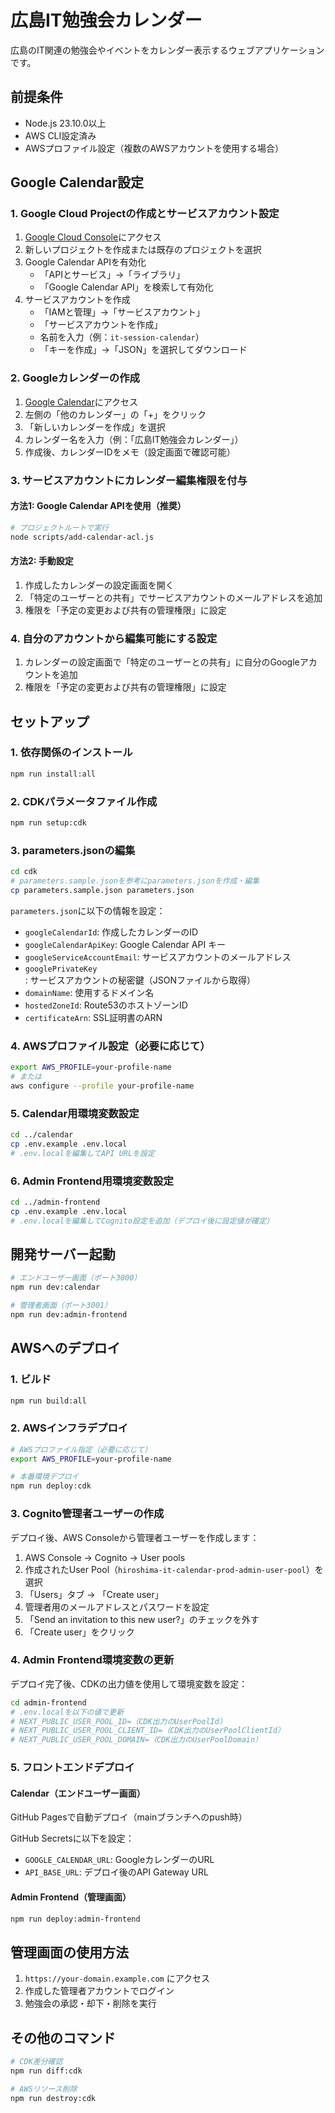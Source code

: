# 広島IT勉強会カレンダー

広島のIT関連の勉強会やイベントをカレンダー表示するウェブアプリケーションです。

## 前提条件

- Node.js 23.10.0以上
- AWS CLI設定済み
- AWSプロファイル設定（複数のAWSアカウントを使用する場合）

## Google Calendar設定

### 1. Google Cloud Projectの作成とサービスアカウント設定

1. [Google Cloud Console](https://console.cloud.google.com/)にアクセス
2. 新しいプロジェクトを作成または既存のプロジェクトを選択
3. Google Calendar APIを有効化
   - 「APIとサービス」→「ライブラリ」
   - 「Google Calendar API」を検索して有効化
4. サービスアカウントを作成
   - 「IAMと管理」→「サービスアカウント」
   - 「サービスアカウントを作成」
   - 名前を入力（例：`it-session-calendar`）
   - 「キーを作成」→「JSON」を選択してダウンロード

### 2. Googleカレンダーの作成

1. [Google Calendar](https://calendar.google.com/)にアクセス
2. 左側の「他のカレンダー」の「+」をクリック
3. 「新しいカレンダーを作成」を選択
4. カレンダー名を入力（例：「広島IT勉強会カレンダー」）
5. 作成後、カレンダーIDをメモ（設定画面で確認可能）

### 3. サービスアカウントにカレンダー編集権限を付与

#### 方法1: Google Calendar APIを使用（推奨）

```bash
# プロジェクトルートで実行
node scripts/add-calendar-acl.js
```

#### 方法2: 手動設定

1. 作成したカレンダーの設定画面を開く
2. 「特定のユーザーとの共有」でサービスアカウントのメールアドレスを追加
3. 権限を「予定の変更および共有の管理権限」に設定

### 4. 自分のアカウントから編集可能にする設定

1. カレンダーの設定画面で「特定のユーザーとの共有」に自分のGoogleアカウントを追加
2. 権限を「予定の変更および共有の管理権限」に設定

## セットアップ

### 1. 依存関係のインストール

```bash
npm run install:all
```

### 2. CDKパラメータファイル作成

```bash
npm run setup:cdk
```

### 3. parameters.jsonの編集

```bash
cd cdk
# parameters.sample.jsonを参考にparameters.jsonを作成・編集
cp parameters.sample.json parameters.json
```

`parameters.json`に以下の情報を設定：

- `googleCalendarId`: 作成したカレンダーのID
- `googleCalendarApiKey`: Google Calendar API キー
- `googleServiceAccountEmail`: サービスアカウントのメールアドレス
- `googlePrivateKey`: サービスアカウントの秘密鍵（JSONファイルから取得）
- `domainName`: 使用するドメイン名
- `hostedZoneId`: Route53のホストゾーンID
- `certificateArn`: SSL証明書のARN

### 4. AWSプロファイル設定（必要に応じて）

```bash
export AWS_PROFILE=your-profile-name
# または
aws configure --profile your-profile-name
```

### 5. Calendar用環境変数設定

```bash
cd ../calendar
cp .env.example .env.local
# .env.localを編集してAPI URLを設定
```

### 6. Admin Frontend用環境変数設定

```bash
cd ../admin-frontend
cp .env.example .env.local
# .env.localを編集してCognito設定を追加（デプロイ後に設定値が確定）
```

## 開発サーバー起動

```bash
# エンドユーザー画面（ポート3000）
npm run dev:calendar

# 管理者画面（ポート3001）
npm run dev:admin-frontend
```

## AWSへのデプロイ

### 1. ビルド

```bash
npm run build:all
```

### 2. AWSインフラデプロイ

```bash
# AWSプロファイル指定（必要に応じて）
export AWS_PROFILE=your-profile-name

# 本番環境デプロイ
npm run deploy:cdk
```

### 3. Cognito管理者ユーザーの作成

デプロイ後、AWS Consoleから管理者ユーザーを作成します：

1. AWS Console → Cognito → User pools
2. 作成されたUser Pool（`hiroshima-it-calendar-prod-admin-user-pool`）を選択
3. 「Users」タブ → 「Create user」
4. 管理者用のメールアドレスとパスワードを設定
5. 「Send an invitation to this new user?」のチェックを外す
6. 「Create user」をクリック

### 4. Admin Frontend環境変数の更新

デプロイ完了後、CDKの出力値を使用して環境変数を設定：

```bash
cd admin-frontend
# .env.localを以下の値で更新
# NEXT_PUBLIC_USER_POOL_ID=（CDK出力のUserPoolId）
# NEXT_PUBLIC_USER_POOL_CLIENT_ID=（CDK出力のUserPoolClientId）
# NEXT_PUBLIC_USER_POOL_DOMAIN=（CDK出力のUserPoolDomain）
```

### 5. フロントエンドデプロイ

#### Calendar（エンドユーザー画面）
GitHub Pagesで自動デプロイ（mainブランチへのpush時）

GitHub Secretsに以下を設定：
- `GOOGLE_CALENDAR_URL`: GoogleカレンダーのURL
- `API_BASE_URL`: デプロイ後のAPI Gateway URL

#### Admin Frontend（管理画面）
```bash
npm run deploy:admin-frontend
```

## 管理画面の使用方法

1. `https://your-domain.example.com` にアクセス
2. 作成した管理者アカウントでログイン
3. 勉強会の承認・却下・削除を実行

## その他のコマンド

```bash
# CDK差分確認
npm run diff:cdk

# AWSリソース削除
npm run destroy:cdk
```

